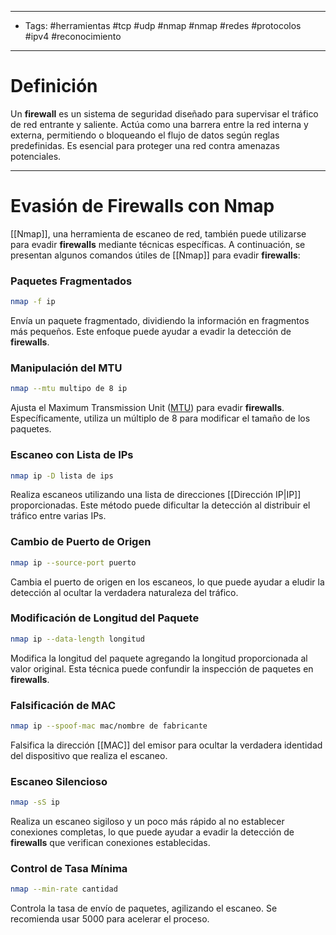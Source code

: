 ___

- Tags: #herramientas #tcp #udp #nmap #nmap #redes #protocolos #ipv4 #reconocimiento  

___
# Definición 

Un **firewall** es un sistema de seguridad diseñado para supervisar el tráfico de red entrante y saliente. Actúa como una barrera entre la red interna y externa, permitiendo o bloqueando el flujo de datos según reglas predefinidas. Es esencial para proteger una red contra amenazas potenciales.

___
# Evasión de Firewalls con Nmap

[[Nmap]], una herramienta de escaneo de red, también puede utilizarse para evadir **firewalls** mediante técnicas específicas. A continuación, se presentan algunos comandos útiles de [[Nmap]] para evadir **firewalls**:

### Paquetes Fragmentados

```bash 
nmap -f ip
```

Envía un paquete fragmentado, dividiendo la información en fragmentos más pequeños. Este enfoque puede ayudar a evadir la detección de **firewalls**.

### Manipulación del MTU

```bash 
nmap --mtu multipo de 8 ip
```

Ajusta el Maximum Transmission Unit ([MTU](https://es.wikipedia.org/wiki/Unidad_m%C3%A1xima_de_transferencia)) para evadir **firewalls**. Específicamente, utiliza un múltiplo de 8 para modificar el tamaño de los paquetes.
### Escaneo con Lista de IPs

```bash 
nmap ip -D lista de ips
```

Realiza escaneos utilizando una lista de direcciones [[Dirección IP|IP]] proporcionadas. Este método puede dificultar la detección al distribuir el tráfico entre varias IPs.

### Cambio de Puerto de Origen

```bash 
nmap ip --source-port puerto
```

Cambia el puerto de origen en los escaneos, lo que puede ayudar a eludir la detección al ocultar la verdadera naturaleza del tráfico.

### Modificación de Longitud del Paquete

```bash 
nmap ip --data-length longitud
```

Modifica la longitud del paquete agregando la longitud proporcionada al valor original. Esta técnica puede confundir la inspección de paquetes en **firewalls**.

### Falsificación de MAC

```bash
nmap ip --spoof-mac mac/nombre de fabricante
```

Falsifica la dirección [[MAC]] del emisor para ocultar la verdadera identidad del dispositivo que realiza el escaneo.

### Escaneo Silencioso

```bash 
nmap -sS ip
```

Realiza un escaneo sigiloso y un poco más rápido al no establecer conexiones completas, lo que puede ayudar a evadir la detección de **firewalls** que verifican conexiones establecidas.

### Control de Tasa Mínima

```bash 
nmap --min-rate cantidad
```

Controla la tasa de envío de paquetes, agilizando el escaneo. Se recomienda usar 5000 para acelerar el proceso.

